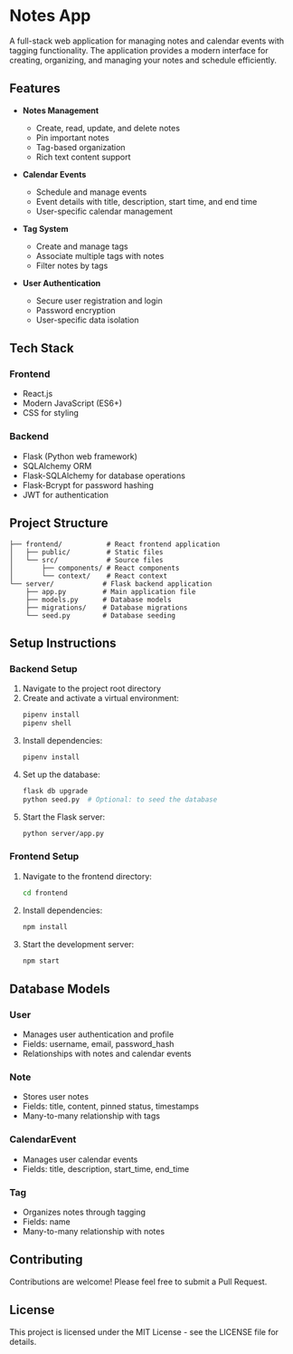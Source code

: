 # Notes App

A full-stack web application for managing notes and calendar events with tagging functionality. The application provides a modern interface for creating, organizing, and managing your notes and schedule efficiently.

## Features

- **Notes Management**

  - Create, read, update, and delete notes
  - Pin important notes
  - Tag-based organization
  - Rich text content support

- **Calendar Events**

  - Schedule and manage events
  - Event details with title, description, start time, and end time
  - User-specific calendar management

- **Tag System**

  - Create and manage tags
  - Associate multiple tags with notes
  - Filter notes by tags

- **User Authentication**
  - Secure user registration and login
  - Password encryption
  - User-specific data isolation

## Tech Stack

### Frontend

- React.js
- Modern JavaScript (ES6+)
- CSS for styling

### Backend

- Flask (Python web framework)
- SQLAlchemy ORM
- Flask-SQLAlchemy for database operations
- Flask-Bcrypt for password hashing
- JWT for authentication

## Project Structure

```
├── frontend/           # React frontend application
│   ├── public/         # Static files
│   └── src/            # Source files
│       ├── components/ # React components
│       └── context/    # React context
└── server/            # Flask backend application
    ├── app.py         # Main application file
    ├── models.py      # Database models
    ├── migrations/    # Database migrations
    └── seed.py        # Database seeding
```

## Setup Instructions

### Backend Setup

1. Navigate to the project root directory
2. Create and activate a virtual environment:
   ```bash
   pipenv install
   pipenv shell
   ```
3. Install dependencies:
   ```bash
   pipenv install
   ```
4. Set up the database:
   ```bash
   flask db upgrade
   python seed.py  # Optional: to seed the database
   ```
5. Start the Flask server:
   ```bash
   python server/app.py
   ```

### Frontend Setup

1. Navigate to the frontend directory:
   ```bash
   cd frontend
   ```
2. Install dependencies:
   ```bash
   npm install
   ```
3. Start the development server:
   ```bash
   npm start
   ```

## Database Models

### User

- Manages user authentication and profile
- Fields: username, email, password_hash
- Relationships with notes and calendar events

### Note

- Stores user notes
- Fields: title, content, pinned status, timestamps
- Many-to-many relationship with tags

### CalendarEvent

- Manages user calendar events
- Fields: title, description, start_time, end_time

### Tag

- Organizes notes through tagging
- Fields: name
- Many-to-many relationship with notes

## Contributing

Contributions are welcome! Please feel free to submit a Pull Request.

## License

This project is licensed under the MIT License - see the LICENSE file for details.
